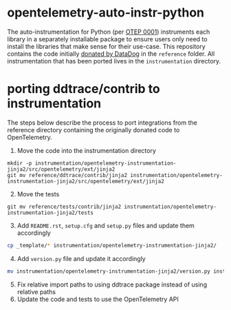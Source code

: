 # opentelemetry-auto-instr-python
The auto-instrumentation for Python (per [OTEP 0001](https://github.com/open-telemetry/oteps/blob/master/text/0001-telemetry-without-manual-instrumentation.md)) instruments each library in a separately installable package to ensure users only need to install the libraries that make sense for their use-case. This repository contains the code initially [donated by DataDog](https://www.datadoghq.com/blog/opentelemetry-instrumentation/) in the `reference` folder. All instrumentation that has been ported lives in the `instrumentation` directory.

# porting ddtrace/contrib to instrumentation

The steps below describe the process to port integrations from the reference directory containing the originally donated code to OpenTelemetry.

1. Move the code into the instrumentation directory

```
mkdir -p instrumentation/opentelemetry-instrumentation-jinja2/src/opentelemetry/ext/jinja2
git mv reference/ddtrace/contrib/jinja2 instrumentation/opentelemetry-instrumentation-jinja2/src/opentelemetry/ext/jinja2
```

2. Move the tests

```
git mv reference/tests/contrib/jinja2 instrumentation/opentelemetry-instrumentation-jinja2/tests
```

3. Add `README.rst`, `setup.cfg` and `setup.py` files and update them accordingly

```bash
cp _template/* instrumentation/opentelemetry-instrumentation-jinja2/
```

4. Add `version.py` file and update it accordingly

```bash
mv instrumentation/opentelemetry-instrumentation-jinja2/version.py instrumentation/opentelemetry-instrumentation-jinja2/src/opentelemetry/ext/jinja2/version.py
```

5. Fix relative import paths to using ddtrace package instead of using relative paths
6. Update the code and tests to use the OpenTelemetry API
